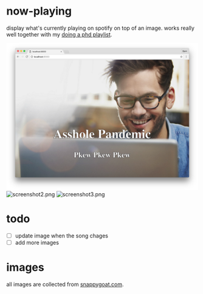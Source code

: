 # now-playing
display what's currently playing on spotify on top of an image. works really
well together with my [doing a phd playlist](https://open.spotify.com/user/bjornfjukstad/playlist/2ri3sa68yUBXkpH741r2n1). 

![screenshot.png](screenshot.png)
![screenshot2.png](screenshot2.png)
![screenshot3.png](screenshot3.png)

# todo

- [ ] update image when the song chages
- [ ] add more images

# images
all images are collected from [snappygoat.com](http://snappygoat.com/). 
